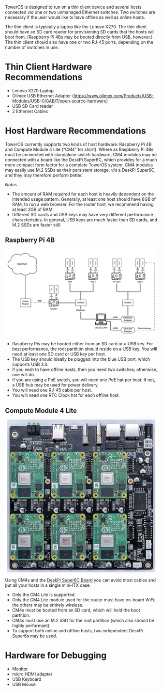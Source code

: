 TowerOS is designed to run on a thin client device and several hosts connected _via_ one or two unmanaged Ethernet switches. Two switches are necessary if the user would like to have offline as well as online hosts.

The thin client is typically a laptop like the Lenovo X270. The thin client should have an SD card reader for provisioning SD cards that the hosts will boot from. (Raspberry Pi 4Bs may be booted directly from USB, however.) The thin client should also have one or two RJ-45 ports, depending on the number of switches in use.

# Thin Client Hardware Recommendations
- Lenovo X270 Laptop
- Olimex USB Ethernet Adapter (https://www.olimex.com/Products/USB-Modules/USB-GIGABIT/open-source-hardware)
- USB SD Card reader
- 2 Ethernet Cables


# Host Hardware Recommendations
TowerOS currently supports two kinds of host hardware: Raspberry Pi 4B and Compute Module 4 Lite (“CM4” for short). Where as Raspberry Pi 4Bs must be connected with standalone switch hardware, CM4 modules may be connected with a board like the DeskPi Super6C, which provides for a much more compact form factor for a complete TowerOS system. CM4 modules may easily use M.2 SSDs as their persistent storage, _via_ a DeskPi Super6C, and they may therefore perform better.

*Notes*
- The amount of RAM required for each host is heavily dependent on the intended usage pattern. Generally, at least one host should have 8GB of RAM, to run a web browser. For the router host, we recommend having at least 2GB of RAM.
- Different SD cards and USB keys may have very different performance characteristics. In general, USB keys are much faster than SD cards, and M.2 SSDs are faster still.


## Raspberry Pi 4B

![Tower Archi](../img/towerarchi.png)

- Raspberry Pis may be booted either from an SD card or a USB key. For best performance, the root partition should reside on a USB key. You will need at least one SD card or USB key per host.
- The USB key should ideally be plugged into the blue USB port, which supports USB 3.0.
- If you wish to have offline hosts, then you need two switches; otherwise, one will do.
- If you are using a PoE switch, you will need one PoE hat per host; if not, a USB hub may be used for power delivery
- You will need one RJ-45 cable per host.
- You will need one RTC Clock hat for each offline host.


## Compute Module 4 Lite

![DeskPi Super6C Board](../img/deskpi.jpg)

Using CM4s and the [DeskPi Super6C Board](https://deskpi.com/collections/deskpi-super6c/products/deskpi-super6c-raspberry-pi-cm4-cluster-mini-itx-board-6-rpi-cm4-supported) you can avoid most cables and put all your hosts in a single mini-ITX case.

- Only the CM4 *Lite* is supported.
- Only the CM4 Lite module used for the router must have on-board WiFi; the others may be entirely wireless.
- CM4s must be booted from an SD card, which will hold the boot partition.
- CM4s must use an M.2 SSD for the root partition (which also should be highly performant).
- To support both online and offline hosts, two independent DeskPi Super6s may be used.


# Hardware for Debugging
* Monitor
* micro HDMI adapter
* USB Keyboard
* USB Mouse
